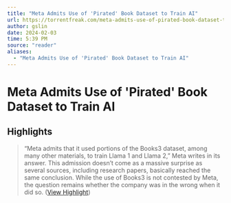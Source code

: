 ```yaml
---
title: "Meta Admits Use of 'Pirated' Book Dataset to Train AI"
url: https://torrentfreak.com/meta-admits-use-of-pirated-book-dataset-to-train-ai-240111/
author: gslin
date: 2024-02-03
time: 5:39 PM
source: "reader"
aliases:
  - "Meta Admits Use of 'Pirated' Book Dataset to Train AI"
---
```

# Meta Admits Use of 'Pirated' Book Dataset to Train AI

## Highlights
> “Meta admits that it used portions of the Books3 dataset, among many other materials, to train Llama 1 and Llama 2,” Meta writes in its answer.
> This admission doesn’t come as a massive surprise as several sources, including research papers, basically reached the same conclusion. While the use of Books3 is not contested by Meta, the question remains whether the company was in the wrong when it did so. ([View Highlight](https://read.readwise.io/read/01hkx42bnnqvsj8w21maad83dw))


